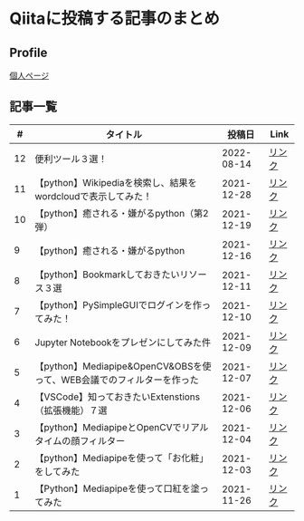 # Qiitaに投稿する記事のまとめ

## Profile

[個人ページ](https://qiita.com/YomamaBanana)

## 記事一覧

| #  | タイトル                                                              | 投稿日     | Link                                                             |
| -- | --------------------------------------------------------------------- | ---------- | ---------------------------------------------------------------- |
| 12 | 便利ツール３選！                                                      | 2022-08-14 | [リンク](https://qiita.com/YomamaBanana/items/986cb7331748aae552a2) |
| 11 | 【python】Wikipediaを検索し、結果をwordcloudで表示してみた！          | 2021-12-28 | [リンク](https://qiita.com/YomamaBanana/items/880498555513dedd7ea2) |
| 10 | 【python】癒される・嫌がるpython（第2弾）                             | 2021-12-19 | [リンク](https://qiita.com/YomamaBanana/items/cfb79bca2af6bc2a8790) |
| 9  | 【python】癒される・嫌がるpython                                      | 2021-12-16 | [リンク](https://qiita.com/YomamaBanana/items/2ea9f8bb5a693e2f9eed) |
| 8  | 【python】Bookmarkしておきたいリソース３選                            | 2021-12-11 | [リンク](https://qiita.com/YomamaBanana/items/ae1f03e5adef32840435) |
| 7  | 【python】PySimpleGUIでログインを作ってみた！                         | 2021-12-10 | [リンク](https://qiita.com/YomamaBanana/items/6b3d720ea683063ea35c) |
| 6  | Jupyter Notebookをプレゼンにしてみた件                                | 2021-12-09 | [リンク](https://qiita.com/YomamaBanana/items/468c90bbeffbef319252) |
| 5  | 【python】Mediapipe&OpenCV&OBSを使って、WEB会議でのフィルターを作った | 2021-12-07 | [リンク](https://qiita.com/YomamaBanana/items/393d94c0f44d2ea297fa) |
| 4  | 【VSCode】知っておきたいExtenstions（拡張機能）７選                   | 2021-12-06 | [リンク](https://qiita.com/YomamaBanana/items/8a613eca2b3d93957c50) |
| 3  | 【python】MediapipeとOpenCVでリアルタイムの顔フィルター               | 2021-12-04 | [リンク](https://qiita.com/YomamaBanana/items/4197c4f9ec26a05416ed) |
| 2  | 【python】Mediapipeを使って「お化粧」をしてみた                       | 2021-12-03 | [リンク](https://qiita.com/YomamaBanana/items/cb2c72ffd4bdce374f32) |
| 1  | 【Python】Mediapipeを使って口紅を塗ってみた                           | 2021-11-26 | [リンク](https://qiita.com/YomamaBanana/items/978689d6ec6c7e7be5d7) |
